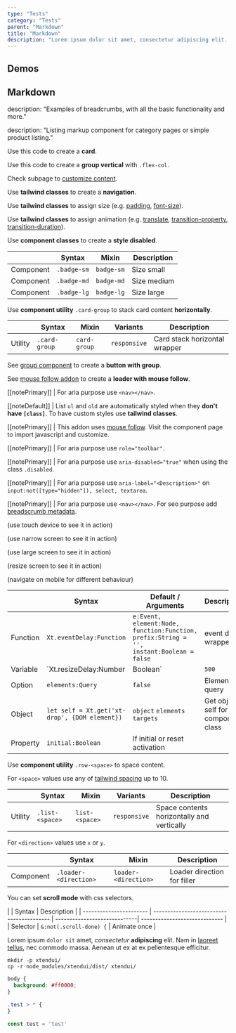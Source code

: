 ```yaml
---
type: "Tests"
category: "Tests"
parent: "Markdown"
title: "Markdown"
description: "Lorem ipsum dolor sit amet, consectetur adipiscing elit. Nunc tempus laoreet leo sit amet iaculis."
---
```


## Demos

<demo>
  <div class="gatsby_demo_item toggle" data-iframe="iframe/components/core/toggle/events-methods">
  </div>
  <div class="gatsby_demo_item toggle" data-iframe="iframe/components/core/slider/events-methods">
  </div>
  <div class="gatsby_demo_item toggle" data-iframe="iframe/components/addons/navigation/scroll-to-anchor">
  </div>
  <demovanilla src="vanilla/components/core/slider/progress">
  </demovanilla>
  <demovanilla src="vanilla/components/core/toggle/timing">
  </demovanilla>
  <demovanilla src="vanilla/components/core/toggle/auto">
  </demovanilla>
  <demovanilla src="vanilla/components/core/toggle/prevent-event">
  </demovanilla>
  <demovanilla src="vanilla/components/core/slider/overflow-auto-false">
  </demovanilla>
</demo>

<demo>
  <demovanilla src="vanilla/components/core/drop/event">
  </demovanilla>
  <demovanilla src="vanilla/components/core/drop/backdrop">
  </demovanilla>
  <demovanilla src="vanilla/components/core/overlay/disable">
  </demovanilla>
  <demovanilla src="vanilla/components/core/overlay/position">
  </demovanilla>
  <demovanilla src="vanilla/components/addons/slider/automatic-scroll">
  </demovanilla>
</demo>

<demo>
  <div class="gatsby_demo_item toggle" data-iframe="iframe/themes/hero/fashion-hero-v2">
  </div>
  <div class="gatsby_demo_item toggle" data-iframe="iframe/themes/hero/fashion-hero-v1">
  </div>
  <div class="gatsby_demo_item toggle" data-iframe="iframe/themes/layout/industrial-layout-v1">
  </div>
</demo>

<demo>
  <div class="gatsby_demo_item toggle" data-iframe="iframe/themes/navigation/sequential-megamenu-v1">
  </div>
  <div class="gatsby_demo_item toggle" data-iframe="iframe/themes/animation/xtend-v1">
  </div>
  <div class="gatsby_demo_item toggle" data-iframe="iframe/themes/animation/collapse-v1">
  </div>
  <div class="gatsby_demo_item toggle" data-iframe="iframe/themes/layout/furniture-layout-v1">
  </div>
  <div class="gatsby_demo_item toggle" data-iframe="iframe/themes/listing/furniture-listing-v1">
  </div>
  <div class="gatsby_demo_item toggle" data-iframe="iframe/themes/listing/fashion-listing-v1">
  </div>
</demo>

## Markdown

description: "Examples of breadcrumbs, with all the basic functionality and more."

description: "Listing markup component for category pages or simple product listing."

Use this code to create a **card**.

Use this code to create a **group vertical** with `.flex-col`.

Check subpage to [customize content](/components/core/loader/content#spinner).

Use **tailwind classes** to create a **navigation**.

Use **tailwind classes** to assign size (e.g. [padding](https://tailwindcss.com/docs/padding), [font-size](https://tailwindcss.com/docs/font-size)).

Use **tailwind classes** to assign animation (e.g. [translate](https://tailwindcss.com/docs/translate), [transition-property](https://tailwindcss.com/docs/transition-property), [transition-duration](https://tailwindcss.com/docs/transition-duration)).

Use **component classes** to create a **style disabled**.

<div class="table-scroll">

|                      | Syntax                          | Mixin            | Description                   |
| ----------------------- | ---------------------------- | -----------------| ----------------------------- |
| Component                  | `.badge-sm`       | `badge-sm`                | Size small            |
| Component                  | `.badge-md`       | `badge-md`                | Size medium            |
| Component                  | `.badge-lg`       | `badge-lg`                | Size large            |

</div>

Use **component utility** `.card-group` to stack card content **horizontally**.

<div class="table-scroll">

|                      | Syntax                          | Mixin            | Variants               | Description                   |
| ----------------------- | ----------------------------------------- | -----------------------------| ----------------------------- | ----------------------------- |
| Utility                  | `.card-group`       | `card-group`                | `responsive`                | Card stack horizontal wrapper           |

</div>

See [group component](/components/core/loader) to create a **button with group**.

See [mouse follow addon](/components/core/loader) to create a **loader with mouse follow**.

[[notePrimary]]
| For aria purpose use `<nav></nav>`.

[[noteDefault]]
| List `ul` and `old` are automatically styled when they **don't have `[class]`**. To have custom styles use **tailwind classes**.

[[notePrimary]]
| This addon uses [mouse follow](/components/addons/animation/mouse-follow). Visit the component page to import javascript and customize.

[[notePrimary]]
| For aria purpose use `role="toolbar"`.

[[notePrimary]]
| For aria purpose use `aria-disabled="true"` when using the class `.disabled`.

[[notePrimary]]
| For aria purpose use `aria-label="<Description>"` on `input:not([type="hidden"]), select, textarea`.

[[notePrimary]]
| For aria purpose use `<nav></nav>`. For seo purpose add [breadscrumb metadata](https://developers.google.com/search/docs/data-types/breadcrumb).

<!-- For seo purpose add product metadata https://developers.google.com/search/docs/data-types/product -->

(use touch device to see it in action)

(use narrow screen to see it in action)

(use large screen to see it in action)

(resize screen to see it in action)

(navigate on mobile for different behaviour)

<div class="table-scroll">

|                         | Syntax                                    | Default / Arguments                       | Description                   |
| ----------------------- | ----------------------------------------- | ----------------------------- | ----------------------------- |
| Function                  | `Xt.eventDelay:Function`              | `e:Event, element:Node, function:Function, prefix:String = '', instant:Boolean = false`       | event delay wrapper                  |
| Variable                  | `Xt.resizeDelay:Number|Boolean`              | `500`        | Delay for the `resize` event with `Xt.eventDelay`            |
| Option                    | `elements:Query`                          | `false`        | Elements query            |
| Object                   | `let self = Xt.get('xt-drop', {DOM element})`       | `object` `elements` `targets` | Get object self for this component class             |
| Property                  | `initial:Boolean`       | If initial or reset activation            |

</div>

Use **component utility** `.row-<space>` to space content.

For `<space>` values use any of [tailwind spacing](https://tailwindcss.com/docs/customizing-spacing) up to 10.

<div class="table-scroll">

|                      | Syntax                          | Mixin            | Variants               | Description                   |
| ----------------------- | ---------------------------- | -----------------| ----------------------------- |----------------------------- |
| Utility                  | `.list-<space>`       | `list-<space>`                | `responsive`                | Space contents horizontally and vertically            |

</div>

For `<direction>` values use `x` or `y`.

<div class="table-scroll">

|                      | Syntax                          | Mixin            | Description                   |
| ----------------------- | ----------------------------------------- | -----------------------------| ----------------------------- |
| Component                  | `.loader-<direction>`                     | `loader-<direction>`                | Loader direction for filler            |

</div>

You can set **scroll mode** with css selectors.

<div class="table-scroll">

|                      | Syntax                          |  Description                   |
| ----------------------- | ----------------------------------------- | -----------------------------| ----------------------------- |
| Selector                  | `&:not(.scroll-done) {`                     | Animate once            |

</div>

Lorem ipsum `dolor sit` amet, *consectetur* **adipiscing** elit. Nam in [laoreet tellus](/components/list-group/button), nec commodo massa. Aenean ut ex at ex pellentesque efficitur.

<script type="text/plain" class="language-markup">
  <a href="#" class="btn btn-default">
    <!-- content -->
  </a>

  <button type="button" class="btn btn-default">
    <!-- content -->
  </button>
</script>

```
mkdir -p xtendui/
cp -r node_modules/xtendui/dist/ xtendui/
```

```css
body {
  background: #ff0000;
}

.test > * {
}
```

```jsx
const test = 'test'
```

